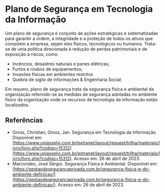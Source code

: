 # Plano de Segurança em Tecnologia da Informação

Um plano de segurança é conjunto de ações estratégicas e sistematizadas para garantir a ordem, a integridade e a proteção de todos os ativos que compõem a empresa, sejam eles físicos, tecnológicos ou humanos. Trata-se de uma política direcionada à redução de perdas patrimoniais e de exposição a riscos, como:

* Incêncios, desastres naturais e panes elétricas;
* Furtos e roubos de equipamentos;
* Invasões físicas em ambientes restritos
* Quebra de sigilo de informações & Engenharia Social;

Em resumo, plano de segurança trata da segurança física e ambiental da organização referindo-se às medidas de segurança adotadas no ambiente físico da organização onde os recursos de tecnologia da informação estão localizados.

## Referências
* Gross, Christian; Gross, Jan. Segurança em Tecnologia da Informação. Disponível em: [https://www.uniasselvi.com.br/extranet/layout/request/trilha/materiais/livro/livro.php?codigo=15312](https://www.uniasselvi.com.br/extranet/layout/request/trilha/materiais/livro/livro.php?codigo=15312). Acesso em: 26 de abril de 2023.
* Marcondes, José Sérgio. Segurança Física e Ambiental. Disponível em: [https://gestaodesegurancaprivada.com.br/seguranca-fisica-e-do-ambiente-definicao/](https://gestaodesegurancaprivada.com.br/seguranca-fisica-e-do-ambiente-definicao/). Acesso em: 26 de abril de 2023.

